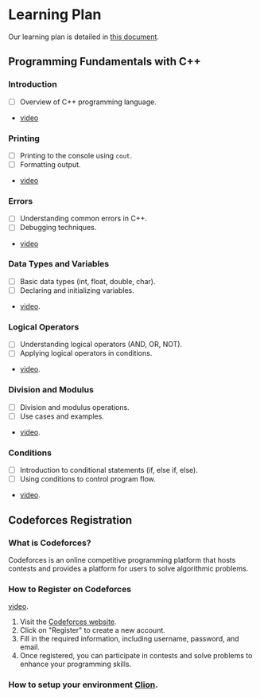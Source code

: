 # Learning Plan

Our learning plan is detailed in [this document](https://docs.google.com/document/d/1VQXzWztdisWlRhaDVseIy3ASINNAFhktgJM55tEUqLM/edit). 

## Programming Fundamentals with C++

### Introduction
- [ ] Overview of C++ programming language.
- [video](https://www.youtube.com/watch?v=YS1v0-wifg8&ab_channel=ArabicCompetitiveProgramming) 

### Printing
- [ ] Printing to the console using `cout`.
- [ ] Formatting output.
- [video](https://www.youtube.com/watch?v=EN1kX4HIPgs&ab_channel=ArabicCompetitiveProgramming)

### Errors
- [ ] Understanding common errors in C++.
- [ ] Debugging techniques.
- [video](https://www.youtube.com/watch?v=I11mfEdfh-4&ab_channel=ArabicCompetitiveProgramming) 

### Data Types and Variables
- [ ] Basic data types (int, float, double, char).
- [ ] Declaring and initializing variables.
- [ video](https://www.youtube.com/watch?v=ncwIeshX7Kk&ab_channel=ArabicCompetitiveProgramming). 

### Logical Operators
- [ ] Understanding logical operators (AND, OR, NOT).
- [ ] Applying logical operators in conditions.
- [ video](https://www.youtube.com/watch?v=qmHE9QISuVQ&ab_channel=ArabicCompetitiveProgramming). 

### Division and Modulus
- [ ] Division and modulus operations.
- [ ] Use cases and examples.
- [ video](https://www.youtube.com/watch?v=jJVaDl_dePk&ab_channel=ArabicCompetitiveProgramming). 

### Conditions
- [ ] Introduction to conditional statements (if, else if, else).
- [ ] Using conditions to control program flow.
- [video](https://www.youtube.com/watch?v=xmjB7u7mHWE&ab_channel=ArabicCompetitiveProgramming). 

## Codeforces Registration

### What is Codeforces?
Codeforces is an online competitive programming platform that hosts contests and provides a platform for users to solve algorithmic problems.

### How to Register on Codeforces
[video](https://youtu.be/bEbNYkEphL4).
1. Visit the [Codeforces website](https://codeforces.com/).
2. Click on "Register" to create a new account.
3. Fill in the required information, including username, password, and email.
5. Once registered, you can participate in contests and solve problems to enhance your programming skills.
### How to setup your environment [Clion](https://www.youtube.com/watch?v=tS4HOYEllUE&t=1s&ab_channel=ICPCHTICommunity).


